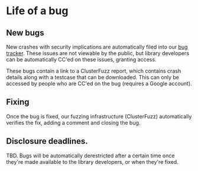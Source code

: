 # Life of a bug

## New bugs

New crashes with security implications are automatically filed into our [bug
tracker](https://bugs.chromium.org/p/oss-fuzz/issues/list). These issues are not
viewable by the public, but library developers can be automatically CC'ed on
these issues, granting access.

These bugs contain a link to a ClusterFuzz report, which contains crash details
along with a testcase that can be downloaded. This can only be accessed by
people who are CC'ed on the bug (requires a Google account).

## Fixing

Once the bug is fixed, our fuzzing infrastructure (ClusterFuzz) automatically
verifies the fix, adding a comment and closing the bug.

## Disclosure deadlines.

TBD. Bugs will be automatically derestricted after a certain time once they're
made available to the library developers, or when they're fixed.
